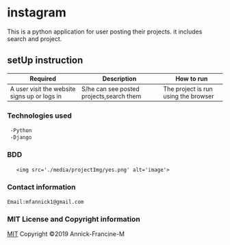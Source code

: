 # instagram
  This is a python application for user posting their projects.
  it includes search and project.

  ## setUp instruction

   | Required                                  | Description                                                       | How to run                            |
|-------------------------------------------|-------------------------------------------------------------------|---------------------------------------|
| A user visit the website signs up or logs in       | S/he can see posted projects,search them                               | The project is run using the browser |
                 

   ### Technologies used

     -Python
     -Django 
   ### BDD
       <img src='./media/projectImg/yes.png' alt='image'>


   ### Contact information
    
    Email:mfannick1@gmail.com

   ### MIT License and Copyright information
   
  [MIT](https://choosealicense.com/licenses/mit/)
  Copyright &copy;2019 Annick-Francine-M